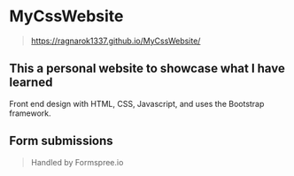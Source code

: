 # MyCssWebsite

> https://ragnarok1337.github.io/MyCssWebsite/ 

## This a personal website to showcase what I have learned

Front end design with HTML, CSS, Javascript, and uses the Bootstrap framework.

## Form submissions 
> Handled by Formspree.io